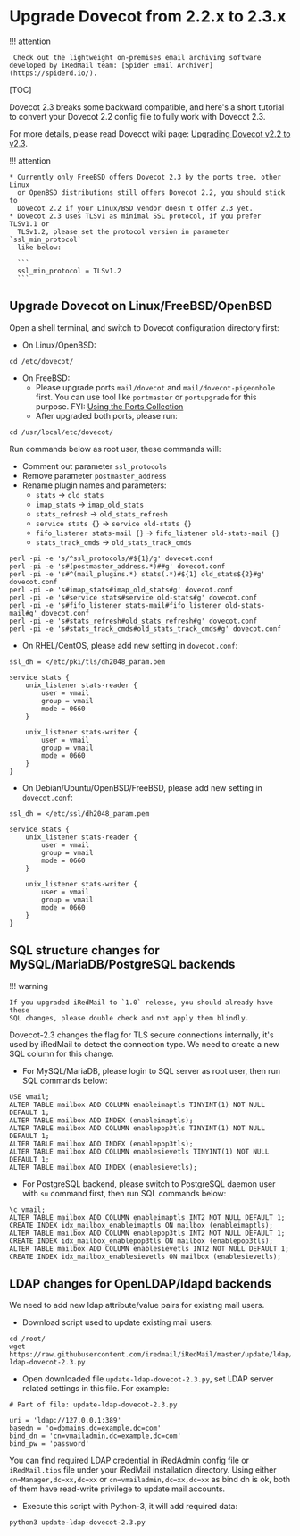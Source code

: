 # Upgrade Dovecot from 2.2.x to 2.3.x

!!! attention

	 Check out the lightweight on-premises email archiving software developed by iRedMail team: [Spider Email Archiver](https://spiderd.io/).

[TOC]

Dovecot 2.3 breaks some backward compatible, and here's a short tutorial to
convert your Dovecot 2.2 config file to fully work with Dovecot 2.3.

For more details, please read Dovecot wiki page: [Upgrading Dovecot v2.2 to v2.3](https://wiki2.dovecot.org/Upgrading/2.3).

!!! attention

    * Currently only FreeBSD offers Dovecot 2.3 by the ports tree, other Linux
      or OpenBSD distributions still offers Dovecot 2.2, you should stick to
      Dovecot 2.2 if your Linux/BSD vendor doesn't offer 2.3 yet.
    * Dovecot 2.3 uses TLSv1 as minimal SSL protocol, if you prefer TLSv1.1 or
      TLSv1.2, please set the protocol version in parameter `ssl_min_protocol`
      like below:

      ```
      ssl_min_protocol = TLSv1.2
      ```

## Upgrade Dovecot on Linux/FreeBSD/OpenBSD

Open a shell terminal, and switch to Dovecot configuration directory first:

* On Linux/OpenBSD:
```
cd /etc/dovecot/
```

* On FreeBSD:
    * Please upgrade ports `mail/dovecot` and `mail/dovecot-pigeonhole` first.
      You can use tool like `portmaster` or `portupgrade` for this purpose.
      FYI: [Using the Ports Collection](https://www.freebsd.org/doc/handbook/ports-using.html)
    * After upgraded both ports, please run:

```
cd /usr/local/etc/dovecot/
```

Run commands below as root user, these commands will:

* Comment out parameter `ssl_protocols`
* Remove parameter `postmaster_address`
* Rename plugin names and parameters:
    * `stats` -> `old_stats`
    * `imap_stats` -> `imap_old_stats`
    * `stats_refresh` -> `old_stats_refresh`
    * `service stats {}` -> `service old-stats {}`
    * `fifo_listener stats-mail {}` -> `fifo_listener old-stats-mail {}`
    * `stats_track_cmds` -> `old_stats_track_cmds`

```
perl -pi -e 's/^ssl_protocols/#${1}/g' dovecot.conf
perl -pi -e 's#(postmaster_address.*)##g' dovecot.conf
perl -pi -e 's#^(mail_plugins.*) stats(.*)#${1} old_stats${2}#g' dovecot.conf
perl -pi -e 's#imap_stats#imap_old_stats#g' dovecot.conf
perl -pi -e 's#service stats#service old-stats#g' dovecot.conf
perl -pi -e 's#fifo_listener stats-mail#fifo_listener old-stats-mail#g' dovecot.conf
perl -pi -e 's#stats_refresh#old_stats_refresh#g' dovecot.conf
perl -pi -e 's#stats_track_cmds#old_stats_track_cmds#g' dovecot.conf
```

* On RHEL/CentOS, please add new setting in `dovecot.conf`:

```
ssl_dh = </etc/pki/tls/dh2048_param.pem

service stats {
    unix_listener stats-reader {
        user = vmail
        group = vmail
        mode = 0660
    }

    unix_listener stats-writer {
        user = vmail
        group = vmail
        mode = 0660
    }
}
```

* On Debian/Ubuntu/OpenBSD/FreeBSD, please add new setting in `dovecot.conf`:

```
ssl_dh = </etc/ssl/dh2048_param.pem

service stats {
    unix_listener stats-reader {
        user = vmail
        group = vmail
        mode = 0660
    }

    unix_listener stats-writer {
        user = vmail
        group = vmail
        mode = 0660
    }
}
```

## SQL structure changes for MySQL/MariaDB/PostgreSQL backends

!!! warning

    If you upgraded iRedMail to `1.0` release, you should already have these
    SQL changes, please double check and not apply them blindly.

Dovecot-2.3 changes the flag for TLS secure connections internally, it's used
by iRedMail to detect the connection type. We need to create a new SQL column
for this change.

* For MySQL/MariaDB, please login to SQL server as root user, then run SQL
  commands below:

```
USE vmail;
ALTER TABLE mailbox ADD COLUMN enableimaptls TINYINT(1) NOT NULL DEFAULT 1;
ALTER TABLE mailbox ADD INDEX (enableimaptls);
ALTER TABLE mailbox ADD COLUMN enablepop3tls TINYINT(1) NOT NULL DEFAULT 1;
ALTER TABLE mailbox ADD INDEX (enablepop3tls);
ALTER TABLE mailbox ADD COLUMN enablesievetls TINYINT(1) NOT NULL DEFAULT 1;
ALTER TABLE mailbox ADD INDEX (enablesievetls);
```

* For PostgreSQL backend, please switch to PostgreSQL daemon user with `su`
  command first, then run SQL commands below:

```
\c vmail;
ALTER TABLE mailbox ADD COLUMN enableimaptls INT2 NOT NULL DEFAULT 1;
CREATE INDEX idx_mailbox_enableimaptls ON mailbox (enableimaptls);
ALTER TABLE mailbox ADD COLUMN enablepop3tls INT2 NOT NULL DEFAULT 1;
CREATE INDEX idx_mailbox_enablepop3tls ON mailbox (enablepop3tls);
ALTER TABLE mailbox ADD COLUMN enablesievetls INT2 NOT NULL DEFAULT 1;
CREATE INDEX idx_mailbox_enablesievetls ON mailbox (enablesievetls);
```

## LDAP changes for OpenLDAP/ldapd backends

We need to add new ldap attribute/value pairs for existing mail users.

* Download script used to update existing mail users:

```
cd /root/
wget https://raw.githubusercontent.com/iredmail/iRedMail/master/update/ldap/update-ldap-dovecot-2.3.py
```

* Open downloaded file `update-ldap-dovecot-2.3.py`, set LDAP server
  related settings in this file. For example:

```
# Part of file: update-ldap-dovecot-2.3.py

uri = 'ldap://127.0.0.1:389'
basedn = 'o=domains,dc=example,dc=com'
bind_dn = 'cn=vmailadmin,dc=example,dc=com'
bind_pw = 'password'
```

You can find required LDAP credential in iRedAdmin config file or
`iRedMail.tips` file under your iRedMail installation directory. Using either
`cn=Manager,dc=xx,dc=xx` or `cn=vmailadmin,dc=xx,dc=xx` as bind dn is ok, both
of them have read-write privilege to update mail accounts.

* Execute this script with Python-3, it will add required data:

```
python3 update-ldap-dovecot-2.3.py
```

